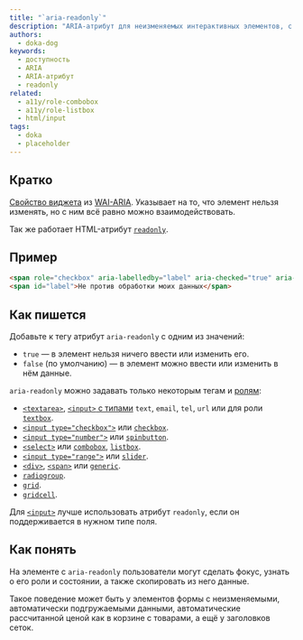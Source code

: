 ```yaml
---
title: "`aria-readonly`"
description: "ARIA-атрибут для неизменяемых интерактивных элементов, с которыми можно как-то взаимодействовать."
authors:
  - doka-dog
keywords:
  - доступность
  - ARIA
  - ARIA-атрибут
  - readonly
related:
  - a11y/role-combobox
  - a11y/role-listbox
  - html/input
tags:
  - doka
  - placeholder
---
```


## Кратко

[Свойство виджета](/a11y/aria-attrs/#atributy-vidzhetov) из [WAI-ARIA](/a11y/aria-intro/#specifikaciya). Указывает на то, что элемент нельзя изменять, но с ним всё равно можно взаимодействовать.

Так же работает HTML-атрибут [`readonly`](/html/input/#prochie-atributy).

## Пример

```html
<span role="checkbox" aria-labelledby="label" aria-checked="true" aria-readonly="true"></span>
<span id="label">Не против обработки моих данных</span>
```

## Как пишется

Добавьте к тегу атрибут `aria-readonly` с одним из значений:

- `true` — в элемент нельзя ничего ввести или изменить его.
- `false` (по умолчанию) — в элемент можно ввести или изменить в нём данные.

`aria-readonly` можно задавать только некоторым тегам и [ролям](/a11y/aria-roles/):

- [`<textarea>`](/html/textarea/), [`<input>` с типами](/html/input/#type) `text`, `email`, `tel`, `url` или для роли [`textbox`](/a11y/role-textbox/).
- [`<input type="checkbox">`](/html/input/#type) или [`checkbox`](/a11y/role-checkbox/).
- [`<input type="number">`](/html/input/#type) или [`spinbutton`](/a11y/role-spinbutton/).
- [`<select>`](/html/select/) или [`combobox`](/a11y/role-combobox/), [`listbox`](/a11y/role-listbox/).
- [`<input type="range">`](/html/input/#type) или [`slider`](/a11y/role-slider/).
- [`<div>`](/html/div/), [`<span>`](/html/span/) или [`generic`](/a11y/role-generic/).
- [`radiogroup`](/a11y/role-radiogroup/).
- [`grid`](/a11y/role-grid/).
- [`gridcell`](/a11y/role-gridcell/).

Для [`<input>`](/html/input/) лучше использовать атрибут `readonly`, если он поддерживается в нужном типе поля.

## Как понять

На элементе с `aria-readonly` пользователи могут сделать фокус, узнать о его роли и состоянии, а также скопировать из него данные.

Такое поведение может быть у элементов формы с неизменяемыми, автоматически подгружаемыми данными, автоматические рассчитанной ценой как в корзине с товарами, а ещё у заголовков сеток.
